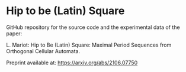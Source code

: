 # Hip to be (Latin) Square

GitHub repository for the source code and the experimental data of the paper:

L. Mariot: Hip to Be (Latin) Square: Maximal Period Sequences from Orthogonal Cellular Automata.

Preprint available at: https://arxiv.org/abs/2106.07750

